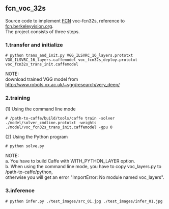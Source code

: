 ## fcn_voc_32s
Source code to implement [FCN](https://arxiv.org/abs/1605.06211) voc-fcn32s, reference to [fcn.berkeleyvision.org](https://github.com/shelhamer/fcn.berkeleyvision.org). <br>
The project consists of three steps. <br>
### 1.transfer and initialize
```
# python trans_and_init.py VGG_ILSVRC_16_layers.prototxt VGG_ILSVRC_16_layers.caffemodel voc_fcn32s_deploy.prototxt voc_fcn32s_trans_init.caffemodel
```
NOTE:<br>
download trained VGG model from http://www.robots.ox.ac.uk/~vgg/research/very_deep/

### 2.training
(1) Using the command line mode
```
# /path-to-caffe/build/tools/caffe train -solver ./model/solver_cmdline.prototxt -weights ./model/voc_fcn32s_trans_init.caffemodel -gpu 0
```
(2) Using the Python program
```
# python solve.py
```
NOTE:<br>
a. You have to build Caffe with WITH_PYTHON_LAYER option.<br>
b. When using the command line mode, you have to copy voc_layers.py to /path-to-caffe/python,<br>
   otherwise you will get an error "ImportError: No module named voc_layers".
### 3.inference
```
# python infer.py ./test_images/src_01.jpg ./test_images/infer_01.jpg
```
